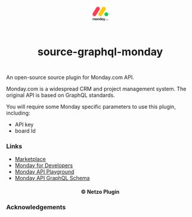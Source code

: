<div align="center">
  <a href="https://netzo.io" target="_blank" >
    <img height="50" src="https://raw.githubusercontent.com/netzoio/netzo/main/plugins/sources/source-graphql-monday/src/assets/icon.png" style="margin: 12px 0px" />
  </a>

  <h1 style="padding: 6px 0px 24px 0px">source-graphql-monday</h1>
</div>

An open-source source plugin for Monday.com API.

Monday.com is a widespread CRM and project management system. The original API is based on GraphQL standards.

You will require some Monday specific parameters to use this plugin, including:

- API key
- board Id

### Links

- [Marketplace](https://app.netzo.io/marketplace/source-graphql-monday)
- [Monday for Developers](https://api.developer.monday.com/docs)
- [Monday API Playground](https://monday.com/developers/v2/try-it-yourself)
- [Monday API GraphQL Schema](https://api.monday.com/v2/get_schema)

<div align="center">
  <h4>© Netzo Plugin</h4>
</div>

### Acknowledgements
